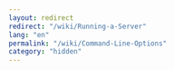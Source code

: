 ```yaml
---
layout: redirect
redirect: "/wiki/Running-a-Server"
lang: "en"
permalink: "/wiki/Command-Line-Options"
category: "hidden"
---
```

